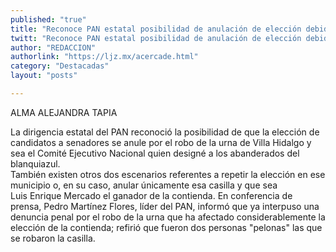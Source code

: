 ```yaml
---
published: "true"
title: "Reconoce PAN estatal posibilidad de anulación de elección debido a robo de urna; podría quedar Enrique Mercado como ganador"
twitt: "Reconoce PAN estatal posibilidad de anulación de elección debido a robo de urna; podría quedar Enrique Mercado como ganador"
author: "REDACCION"
authorlink: "https://ljz.mx/acercade.html"
category: "Destacadas"
layout: "posts"

---
```


ALMA ALEJANDRA TAPIA



La dirigencia estatal del PAN reconoció la posibilidad de que la elección de candidatos a senadores se anule por el robo de la urna de Villa Hidalgo y sea el Comité Ejecutivo Nacional quien designé a los abanderados del blanquiazul.  
  También existen otros dos escenarios referentes a repetir la elección en ese municipio o, en su caso, anular únicamente esa casilla y que sea Luis Enrique Mercado el ganador de la contienda. En conferencia de prensa, Pedro Martínez Flores, líder del PAN, informó que ya interpuso una denuncia penal por el robo de la urna que ha afectado considerablemente la elección de la contienda; refirió que fueron dos personas "pelonas" las que se robaron la casilla. 

